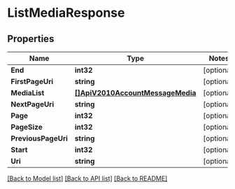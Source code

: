 # ListMediaResponse

## Properties
Name | Type | Notes
------------ | ------------- | -------------
**End** | **int32** | [optional] 
**FirstPageUri** | **string** | [optional] 
**MediaList** | [**[]ApiV2010AccountMessageMedia**](api.v2010.account.message.media.md) | [optional] 
**NextPageUri** | **string** | [optional] 
**Page** | **int32** | [optional] 
**PageSize** | **int32** | [optional] 
**PreviousPageUri** | **string** | [optional] 
**Start** | **int32** | [optional] 
**Uri** | **string** | [optional] 

[[Back to Model list]](../README.md#documentation-for-models) [[Back to API list]](../README.md#documentation-for-api-endpoints) [[Back to README]](../README.md)


